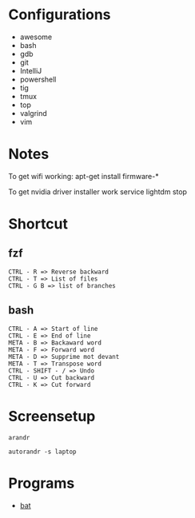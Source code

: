 # Configurations

* awesome
* bash
* gdb
* git
* IntelliJ
* powershell
* tig
* tmux
* top
* valgrind
* vim

# Notes

To get wifi working:
 apt-get install firmware-*

To get nvidia driver installer work
 service lightdm stop

# Shortcut

## fzf

    CTRL - R => Reverse backward
    CTRL - T => List of files
    CTRL - G B => list of branches

## bash

    CTRL - A => Start of line
    CTRL - E => End of line
    META - B => Backaward word
    META - F => Forward word
    META - D => Supprime mot devant
    META - T => Transpose word
    CTRL - SHIFT - / => Undo
    CTRL - U => Cut backward
    CTRL - K => Cut forward


# Screensetup


    arandr

    autorandr -s laptop

# Programs

* [bat](https://github.com/sharkdp/bat)
